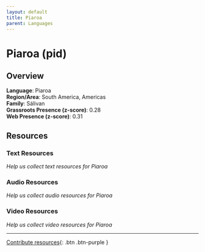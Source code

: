 ```yaml
---
layout: default
title: Piaroa
parent: Languages
---
```


# Piaroa (pid)

## Overview

**Language**: Piaroa  
**Region/Area**: South America, Americas  
**Family**: Sálivan  
**Grassroots Presence (z-score)**: 0.28  
**Web Presence (z-score)**: 0.31  

## Resources

### Text Resources
*Help us collect text resources for Piaroa*

### Audio Resources
*Help us collect audio resources for Piaroa*

### Video Resources
*Help us collect video resources for Piaroa*

---

[Contribute resources](https://forms.office.com/e/1SfLJx3u1r){: .btn .btn-purple }
